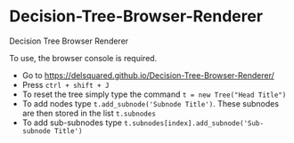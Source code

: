 # Decision-Tree-Browser-Renderer
Decision Tree Browser Renderer

To use, the browser console is required.

- Go to https://delsquared.github.io/Decision-Tree-Browser-Renderer/
- Press `ctrl + shift + J`
- To reset the tree simply type the command `t = new Tree("Head Title")`
- To add nodes type `t.add_subnode('Subnode Title')`. These subnodes are then stored in the list `t.subnodes`
- To add sub-subnodes type `t.subnodes[index].add_subnode('Sub-subnode Title')`
